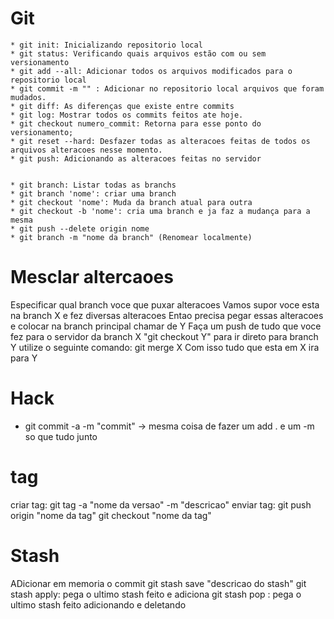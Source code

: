  # Git
    * git init: Inicializando repositorio local
    * git status: Verificando quais arquivos estão com ou sem versionamento
    * git add --all: Adicionar todos os arquivos modificados para o repositorio local
    * git commit -m "" : Adicionar no repositorio local arquivos que foram mudados.
    * git diff: As diferenças que existe entre commits
    * git log: Mostrar todos os commits feitos ate hoje.
    * git checkout numero_commit: Retorna para esse ponto do versionamento;
    * git reset --hard: Desfazer todas as alteracoes feitas de todos os arquivos alteracoes nesse momento. 
    * git push: Adicionando as alteracoes feitas no servidor


    * git branch: Listar todas as branchs
    * git branch 'nome': criar uma branch
    * git checkout 'nome': Muda da branch atual para outra 
    * git checkout -b 'nome': cria uma branch e ja faz a mudança para a mesma
    * git push --delete origin nome
    * git branch -m "nome da branch" (Renomear localmente)

# Mesclar altercaoes
   Especificar qual branch voce que puxar alteracoes 
   Vamos supor voce esta na branch X e fez diversas alteracoes
   Entao precisa pegar essas alteracoes e colocar na branch principal chamar de Y
   Faça um push de tudo que voce fez para o servidor da branch X
   "git checkout Y" para ir direto para branch Y
   utilize o seguinte comando: git merge X
   Com isso tudo que esta em X ira para Y


# Hack
   * git commit -a -m "commit" -> mesma coisa de fazer um add . e um -m so que tudo junto

# tag

criar tag: git tag -a "nome da versao" -m "descricao"
enviar tag: git push origin "nome da tag"
git checkout "nome da tag"

# Stash 

   ADicionar em memoria o commit 
   git stash save "descricao do stash"
   git stash apply: pega o ultimo stash feito e adiciona 
   git stash pop : pega o  ultimo stash feito adicionando e deletando
   